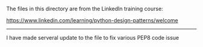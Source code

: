 The files in this directory are from the LinkedIn training course:

https://www.linkedin.com/learning/python-design-patterns/welcome

-----
I have made serveral update to the file to fix various PEP8 code issue